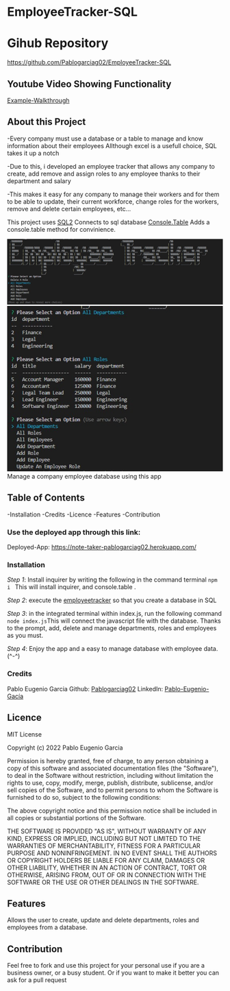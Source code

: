 # EmployeeTracker-SQL

# Gihub Repository
https://github.com/Pablogarciag02/EmployeeTracker-SQL

## Youtube Video Showing Functionality
[Example-Walkthrough](https://www.youtube.com/watch?v=IogJrzY-Qm0&ab_channel=PabloGarcia)

## About this Project
-Every company must use a database or a table to manage and know information about their employees
Allthough excel is a usefull choice, SQL takes it up a notch

-Due to this, i developed an employee tracker that allows any company to create, add remove and assign roles to any employee thanks to their department and salary

-This makes it easy for any company to manage their workers and for them to be able to update, their current workforce, change roles for the workers, remove and delete certain employees, etc...

This project uses
[SQL2](https://www.npmjs.com/package/mysql2) Connects to sql database
[Console.Table](https://www.npmjs.com/package/console.table) Adds a console.table method for convinience.


![Example](/images/example1.jpg)
![Example2](/images/example2.jpg)
Manage a company employee database using this app

## Table of Contents
-Installation
-Credits
-Licence
-Features
-Contribution


### Use the deployed app through this link:
Deployed-App:
https://note-taker-pablogarciag02.herokuapp.com/


### Installation
*Step 1*: Install inquirer by writing the following in the command terminal `npm i ` This will install inquirer, and console.table .

*Step 2*: execute the [employeetracker](/db/employeetracker_db.sql) so that you create a database in SQL

*Step 3*: in the integrated terminal within index.js, run the following command `node index.js`This will connect the javascript file with the database.
Thanks to the prompt, add, delete and manage departments, roles and employees as you must.

*Step 4*: Enjoy the app and a easy to manage database with employee data. (^-^)


### Credits
Pablo Eugenio Garcia
Github: [Pablogarciag02](https://github.com/Pablogarciag02)
LinkedIn: [Pablo-Eugenio-Gacía](https://www.linkedin.com/in/pablo-garc%C3%ADa-08842621b/)

## Licence
MIT License

Copyright (c) 2022 Pablo Eugenio Garcia

Permission is hereby granted, free of charge, to any person obtaining a copy
of this software and associated documentation files (the "Software"), to deal
in the Software without restriction, including without limitation the rights
to use, copy, modify, merge, publish, distribute, sublicense, and/or sell
copies of the Software, and to permit persons to whom the Software is
furnished to do so, subject to the following conditions:

The above copyright notice and this permission notice shall be included in all
copies or substantial portions of the Software.

THE SOFTWARE IS PROVIDED "AS IS", WITHOUT WARRANTY OF ANY KIND, EXPRESS OR
IMPLIED, INCLUDING BUT NOT LIMITED TO THE WARRANTIES OF MERCHANTABILITY,
FITNESS FOR A PARTICULAR PURPOSE AND NONINFRINGEMENT. IN NO EVENT SHALL THE
AUTHORS OR COPYRIGHT HOLDERS BE LIABLE FOR ANY CLAIM, DAMAGES OR OTHER
LIABILITY, WHETHER IN AN ACTION OF CONTRACT, TORT OR OTHERWISE, ARISING FROM,
OUT OF OR IN CONNECTION WITH THE SOFTWARE OR THE USE OR OTHER DEALINGS IN THE
SOFTWARE.

## Features
Allows the user to create, update and delete departments, roles and employees from a database. 

## Contribution
Feel free to fork and use this project for your personal use if you are a business owner, or a busy student. Or if you want to make it better you can ask for a pull request 